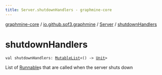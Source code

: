 ```yaml
---
title: Server.shutdownHandlers - graphmine-core
---
```


[graphmine-core](../../index.html) / [io.github.sof3.graphmine](../index.html) / [Server](index.html) / [shutdownHandlers](./shutdown-handlers.html)

# shutdownHandlers

`val shutdownHandlers: `[`MutableList`](https://kotlinlang.org/api/latest/jvm/stdlib/kotlin.collections/-mutable-list/index.html)`<() -> `[`Unit`](https://kotlinlang.org/api/latest/jvm/stdlib/kotlin/-unit/index.html)`>`

List of [Runnable](http://docs.oracle.com/javase/6/docs/api/java/lang/Runnable.html)s that are called when the server shuts down

